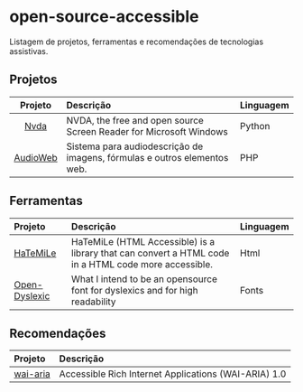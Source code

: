 # open-source-accessible
Listagem de projetos, ferramentas e recomendações de tecnologias assistivas.

## Projetos
| Projeto        | Descrição           | Linguagem  | 
| :-------------: |:-------------|:-------------|
|[Nvda](https://github.com/nvaccess/nvda) | NVDA, the free and open source Screen Reader for Microsoft Windows | Python | 
|[AudioWeb](https://github.com/Alcance-UFLA/audioweb)| Sistema para audiodescrição de imagens, fórmulas e outros elementos web. | PHP
## Ferramentas 
| Projeto        | Descrição           | Linguagem  |
| :------------- |:-------------|:-----| 
[HaTeMiLe](https://github.com/carlsonsantana/HaTeMiLe-for-JavaScript) | HaTeMiLe (HTML Accessible) is a library that can convert a HTML code in a HTML code more accessible. | Html |
[Open-Dyslexic](https://github.com/antijingoist/open-dyslexic)|What I intend to be an opensource font for dyslexics and for high readability| Fonts|
## Recomendações
| Projeto        | Descrição           |
| :------------- |:-------------|
|[wai-aria](https://www.w3.org/TR/wai-aria/)| Accessible Rich Internet Applications (WAI-ARIA) 1.0 |
